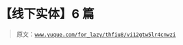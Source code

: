 # 【线下实体】6 篇

> 原文：[`www.yuque.com/for_lazy/thfiu8/vi12gtw5lr4cnwzi`](https://www.yuque.com/for_lazy/thfiu8/vi12gtw5lr4cnwzi)



